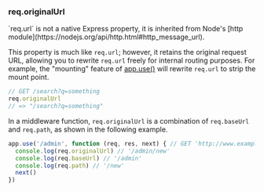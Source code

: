 <h3 id='req.originalUrl'>req.originalUrl</h3>

<div class="doc-box doc-notice" markdown="1">
`req.url` is not a native Express property, it is inherited from Node's [http module](https://nodejs.org/api/http.html#http_message_url).
</div>

This property is much like `req.url`; however, it retains the original request URL,
allowing you to rewrite `req.url` freely for internal routing purposes. For example,
the "mounting" feature of [app.use()](#app.use) will rewrite `req.url` to strip the mount point.

```js
// GET /search?q=something
req.originalUrl
// => "/search?q=something"
```

In a middleware function, `req.originalUrl` is a combination of `req.baseUrl` and `req.path`, as shown in the following example.

```js
app.use('/admin', function (req, res, next) { // GET 'http://www.example.com/admin/new'
  console.log(req.originalUrl) // '/admin/new'
  console.log(req.baseUrl) // '/admin'
  console.log(req.path) // '/new'
  next()
})
```
